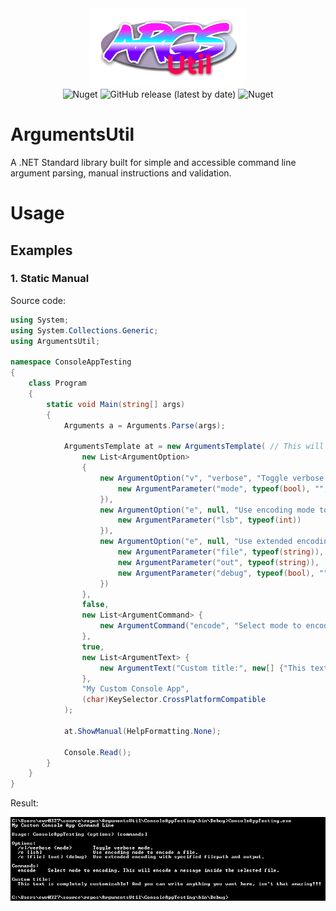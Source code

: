
<div align=center>
 <img alt="ArgumentsUtil" src="logo.png" width="50%">
 <br>
 <img alt="Nuget" src="https://img.shields.io/nuget/v/ArgumentsUtil">
 <img alt="GitHub release (latest by date)" src="https://img.shields.io/github/v/release/WilliamRagstad/ArgumentsUtil">
 <img alt="Nuget" src="https://img.shields.io/nuget/dt/ArgumentsUtil">
</div>

# ArgumentsUtil
A .NET Standard library built for simple and accessible command line argument parsing, manual instructions and validation.

# Usage

## Examples

### 1. Static Manual

Source code:

```c#
using System;
using System.Collections.Generic;
using ArgumentsUtil;

namespace ConsoleAppTesting
{
    class Program
    {
        static void Main(string[] args)
        {
            Arguments a = Arguments.Parse(args);

            ArgumentsTemplate at = new ArgumentsTemplate( // This will setup the general structure of our manual
                new List<ArgumentOption>
                {
                    new ArgumentOption("v", "verbose", "Toggle verbose mode.", new List<ArgumentParameter> {
                        new ArgumentParameter("mode", typeof(bool), "", true)
                    }),
                    new ArgumentOption("e", null, "Use encoding mode to encode a file.", new List<ArgumentParameter> {
                        new ArgumentParameter("lsb", typeof(int))
                    }),
                    new ArgumentOption("e", null, "Use extended encoding with specified filepath and output.", new List<ArgumentParameter> {
                        new ArgumentParameter("file", typeof(string)),
                        new ArgumentParameter("out", typeof(string)),
                        new ArgumentParameter("debug", typeof(bool), "", true)
                    })
                },
                false,
                new List<ArgumentCommand> {
                    new ArgumentCommand("encode", "Select mode to encoding. This will encode a message inside the selected file.")
                },
                true,
                new List<ArgumentText> {
                    new ArgumentText("Custom title:", new[] {"This text is completely customizable! And you can write anything you want here, isn't that amazing!!!"})
                },
                "My Custom Console App",
                (char)KeySelector.CrossPlatformCompatible
            );

            at.ShowManual(HelpFormatting.None);

            Console.Read();
        }
    }
}
```

Result:

![Output](example.png)
